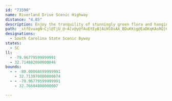 ```yaml
---
id: "73590"
name: Riverland Drive Scenic Highway
distance: "4.85"
description: Enjoy the tranquility of stunningly green flora and hanging lichens as you journey across Charleston County on Riverland Drive.
path: _stfEvuagN~Cjl@TjU_@~A[v@y@fAuEtEyB|AiHlDsAX_BDuKKig@EaDKqKAoRQ}Cr@gFQeBHeI`AoRxAaIx@_BbAY`@kDxCeGnD{X`TaGxFyCxDgLpWsC|DwCxCsBrAuIdEW?qHpAoMhAiDPoL~CaK~CiAN
designations:
  - South Carolina State Scenic Byway
states:
  - SC
ll:
  - -79.96779599999991
  - 32.714882000000046
bounds:
  - - -80.00068699999991
    - 32.713970000000074
  - - -79.96779599999991
    - 32.76604800000007

---
```


